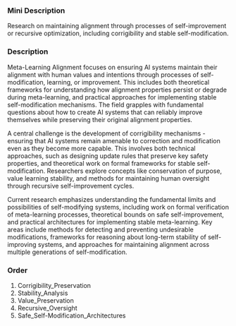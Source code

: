 ### Mini Description

Research on maintaining alignment through processes of self-improvement or recursive optimization, including corrigibility and stable self-modification.

### Description

Meta-Learning Alignment focuses on ensuring AI systems maintain their alignment with human values and intentions through processes of self-modification, learning, or improvement. This includes both theoretical frameworks for understanding how alignment properties persist or degrade during meta-learning, and practical approaches for implementing stable self-modification mechanisms. The field grapples with fundamental questions about how to create AI systems that can reliably improve themselves while preserving their original alignment properties.

A central challenge is the development of corrigibility mechanisms - ensuring that AI systems remain amenable to correction and modification even as they become more capable. This involves both technical approaches, such as designing update rules that preserve key safety properties, and theoretical work on formal frameworks for stable self-modification. Researchers explore concepts like conservation of purpose, value learning stability, and methods for maintaining human oversight through recursive self-improvement cycles.

Current research emphasizes understanding the fundamental limits and possibilities of self-modifying systems, including work on formal verification of meta-learning processes, theoretical bounds on safe self-improvement, and practical architectures for implementing stable meta-learning. Key areas include methods for detecting and preventing undesirable modifications, frameworks for reasoning about long-term stability of self-improving systems, and approaches for maintaining alignment across multiple generations of self-modification.

### Order

1. Corrigibility_Preservation
2. Stability_Analysis
3. Value_Preservation
4. Recursive_Oversight
5. Safe_Self-Modification_Architectures
